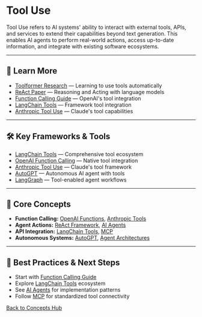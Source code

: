 # Tool Use

Tool Use refers to AI systems' ability to interact with external tools, APIs, and services to extend their capabilities beyond text generation. This enables AI agents to perform real-world actions, access up-to-date information, and integrate with existing software ecosystems.

---

## 📖 Learn More

- [Toolformer Research](https://arxiv.org/abs/2302.04761) — Learning to use tools automatically
- [ReAct Paper](https://arxiv.org/abs/2210.03629) — Reasoning and Acting with language models
- [Function Calling Guide](https://openai.com/blog/function-calling-and-other-api-updates) — OpenAI's tool integration
- [LangChain Tools](https://python.langchain.com/docs/modules/agents/tools/) — Framework tool integration
- [Anthropic Tool Use](https://docs.anthropic.com/claude/docs/tool-use) — Claude's tool capabilities

---

## 🛠️ Key Frameworks & Tools

- [LangChain Tools](https://python.langchain.com/docs/modules/agents/tools/) — Comprehensive tool ecosystem
- [OpenAI Function Calling](https://openai.com/blog/function-calling-and-other-api-updates) — Native tool integration
- [Anthropic Tool Use](https://docs.anthropic.com/claude/docs/tool-use) — Claude's tool framework
- [AutoGPT](https://github.com/Significant-Gravitas/AutoGPT) — Autonomous AI agent with tools
- [LangGraph](https://github.com/langchain-ai/langgraph) — Tool-enabled agent workflows

---

## 🧠 Core Concepts

- **Function Calling:** [OpenAI Functions](https://openai.com/blog/function-calling-and-other-api-updates), [Anthropic Tools](https://docs.anthropic.com/claude/docs/tool-use)
- **Agent Actions:** [ReAct Framework](https://arxiv.org/abs/2210.03629), [AI Agents](./ai-agents.md)
- **API Integration:** [LangChain Tools](https://python.langchain.com/docs/modules/agents/tools/), [MCP](./mcp.md)
- **Autonomous Systems:** [AutoGPT](https://github.com/Significant-Gravitas/AutoGPT), [Agent Architectures](./ai-agents.md)

---

## 🚀 Best Practices & Next Steps

- Start with [Function Calling Guide](https://openai.com/blog/function-calling-and-other-api-updates)
- Explore [LangChain Tools](https://python.langchain.com/docs/modules/agents/tools/) ecosystem
- See [AI Agents](./ai-agents.md) for implementation patterns
- Follow [MCP](./mcp.md) for standardized tool connectivity

[Back to Concepts Hub](./README.md)
